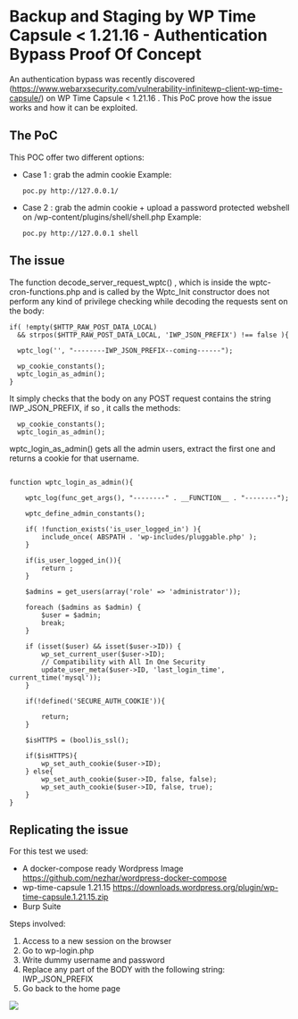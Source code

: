 # Backup and Staging by WP Time Capsule < 1.21.16 - Authentication Bypass Proof Of Concept

An authentication bypass was recently discovered (https://www.webarxsecurity.com/vulnerability-infinitewp-client-wp-time-capsule/) on WP Time Capsule < 1.21.16 . This PoC prove how the issue works and how it can be exploited.

## The PoC
This POC offer two different options:
- Case 1 : grab the admin cookie
    Example:
    ```
    poc.py http://127.0.0.1/
    ```
- Case 2 : grab the admin cookie + upload a password protected webshell on /wp-content/plugins/shell/shell.php
  Example:
  ```
  poc.py http://127.0.0.1 shell
  ```


## The issue

The function  decode_server_request_wptc() , which is inside the wptc-cron-functions.php and is called by the Wptc_Init constructor does not perform any kind of privilege checking while decoding the requests sent on the body:


```
if( !empty($HTTP_RAW_POST_DATA_LOCAL)
  && strpos($HTTP_RAW_POST_DATA_LOCAL, 'IWP_JSON_PREFIX') !== false ){

  wptc_log('', "--------IWP_JSON_PREFIX--coming------");

  wp_cookie_constants();
  wptc_login_as_admin();
}
```

It simply checks that the body on any POST request contains the string IWP_JSON_PREFIX, if so , it
calls the methods:
```
  wp_cookie_constants();
  wptc_login_as_admin();
```
wptc_login_as_admin() gets all the admin users, extract the first  one and returns a cookie for that
username.
```

function wptc_login_as_admin(){

	wptc_log(func_get_args(), "--------" . __FUNCTION__ . "--------");

	wptc_define_admin_constants();

	if( !function_exists('is_user_logged_in') ){
		include_once( ABSPATH . 'wp-includes/pluggable.php' );
	}

	if(is_user_logged_in()){
		return ;
	}

	$admins = get_users(array('role' => 'administrator'));

	foreach ($admins as $admin) {
		$user = $admin;
		break;
	}

	if (isset($user) && isset($user->ID)) {
		wp_set_current_user($user->ID);
		// Compatibility with All In One Security
		update_user_meta($user->ID, 'last_login_time', current_time('mysql'));
	}

	if(!defined('SECURE_AUTH_COOKIE')){

		return;
	}

	$isHTTPS = (bool)is_ssl();

	if($isHTTPS){
		wp_set_auth_cookie($user->ID);
	} else{
		wp_set_auth_cookie($user->ID, false, false);
		wp_set_auth_cookie($user->ID, false, true);
	}
}
```

## Replicating the issue
For this test we used:
  - A docker-compose ready Wordpress Image https://github.com/nezhar/wordpress-docker-compose
  - wp-time-capsule 1.21.15 https://downloads.wordpress.org/plugin/wp-time-capsule.1.21.15.zip
  - Burp Suite

Steps involved:
  1. Access to a new session on the browser
  2. Go to wp-login.php
  3. Write dummy username and password
  4. Replace any part of the BODY with the following string: IWP_JSON_PREFIX
  5. Go back to the home page


![](https://github.com/SECFORCE/WPTimeCapsulePOC/blob/master/POC.gif)
